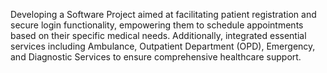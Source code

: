 Developing a Software Project aimed at facilitating patient registration and secure login functionality, empowering them to schedule appointments based on their specific medical needs. Additionally, integrated essential services including Ambulance, Outpatient Department (OPD), Emergency, and Diagnostic Services to ensure comprehensive healthcare support.
